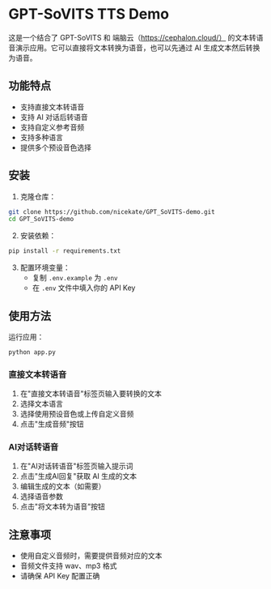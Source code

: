 # GPT-SoVITS TTS Demo

这是一个结合了 GPT-SoVITS 和 端脑云（https://cephalon.cloud/） 的文本转语音演示应用。它可以直接将文本转换为语音，也可以先通过 AI 生成文本然后转换为语音。

## 功能特点

- 支持直接文本转语音
- 支持 AI 对话后转语音
- 支持自定义参考音频
- 支持多种语言
- 提供多个预设音色选择

## 安装

1. 克隆仓库：
```bash
git clone https://github.com/nicekate/GPT_SoVITS-demo.git
cd GPT_SoVITS-demo
```

2. 安装依赖：
```bash
pip install -r requirements.txt
```

3. 配置环境变量：
   - 复制 `.env.example` 为 `.env`
   - 在 `.env` 文件中填入你的 API Key

## 使用方法

运行应用：
```bash
python app.py
```

### 直接文本转语音
1. 在"直接文本转语音"标签页输入要转换的文本
2. 选择文本语言
3. 选择使用预设音色或上传自定义音频
4. 点击"生成音频"按钮

### AI对话转语音
1. 在"AI对话转语音"标签页输入提示词
2. 点击"生成AI回复"获取 AI 生成的文本
3. 编辑生成的文本（如需要）
4. 选择语音参数
5. 点击"将文本转为语音"按钮

## 注意事项

- 使用自定义音频时，需要提供音频对应的文本
- 音频文件支持 wav、mp3 格式
- 请确保 API Key 配置正确 